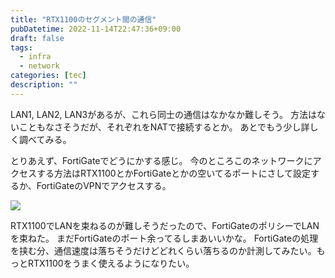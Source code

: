 ```yaml
---
title: "RTX1100のセグメント間の通信"
pubDatetime: 2022-11-14T22:47:36+09:00
draft: false
tags:
  - infra
  - network
categories: [tec]
description: ""
---
```


LAN1, LAN2, LAN3があるが、これら同士の通信はなかなか難しそう。
方法はないこともなさそうだが、それぞれをNATで接続するとか。
あとでもう少し詳しく調べてみる。

とりあえず、FortiGateでどうにかする感じ。
今のところこのネットワークにアクセスする方法はRTX1100とかFortiGateとかの空いてるポートにさして設定するか、FortiGateのVPNでアクセスする。

![](/img/rtx1100_lan.png)

RTX1100でLANを束ねるのが難しそうだったので、FortiGateのポリシーでLANを束ねた。
まだFortiGateのポート余ってるしまあいいかな。
FortiGateの処理を挟む分、通信速度は落ちそうだけどどれくらい落ちるのか計測してみたい。もっとRTX1100をうまく使えるようになりたい。
